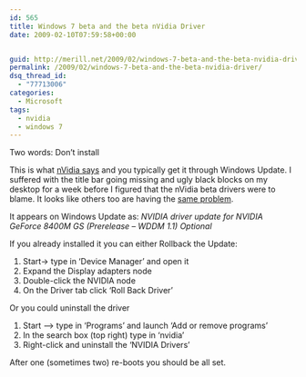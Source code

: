 ```yaml
---
id: 565
title: Windows 7 beta and the beta nVidia Driver
date: 2009-02-10T07:59:58+00:00


guid: http://merill.net/2009/02/windows-7-beta-and-the-beta-nvidia-driver/
permalink: /2009/02/windows-7-beta-and-the-beta-nvidia-driver/
dsq_thread_id:
  - "77713006"
categories:
  - Microsoft
tags:
  - nvidia
  - windows 7
---
```

<p>Two words: Don’t install</p>  <p>This is what <a href="http://www.nvidia.com/object/windows_7.html">nVidia says</a> and you typically get it through Windows Update. I suffered with the title bar going missing and ugly black blocks on my desktop for a week before I figured that the nVidia beta drivers were to blame. It looks like others too are having the <a href="http://stevencwong.spaces.live.com/Blog/cns!4320F28E64229E18!998.entry">same problem</a>.</p>  <p>It appears on Windows Update as: <em>NVIDIA driver update for NVIDIA GeForce 8400M GS (Prerelease – WDDM 1.1) Optional</em></p>  <p>If you already installed it you can either Rollback the Update:</p>  <ol>   <li>Start-&gt; type in ‘Device Manager’ and open it</li>    <li>Expand the Display adapters node</li>    <li>Double-click the NVIDIA node</li>    <li>On the Driver tab click ‘Roll Back Driver’</li> </ol>  <p>Or you could uninstall the driver</p>  <ol>   <li>Start –&gt; type in ‘Programs’ and launch ‘Add or remove programs’</li>    <li>In the search box (top right) type in ‘nvidia’</li>    <li>Right-click and uninstall the ‘NVIDIA Drivers’ </li> </ol>  <p>After one (sometimes two) re-boots you should be all set. </p>
